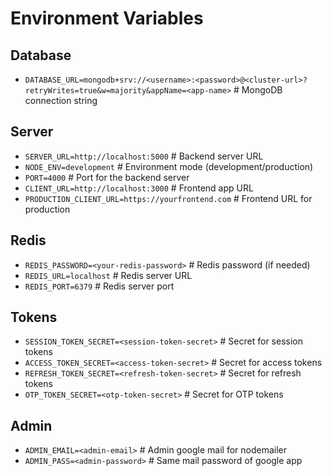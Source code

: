 # Environment Variables

## Database
- `DATABASE_URL=mongodb+srv://<username>:<password>@<cluster-url>?retryWrites=true&w=majority&appName=<app-name>`  # MongoDB connection string

## Server
- `SERVER_URL=http://localhost:5000`  # Backend server URL
- `NODE_ENV=development`  # Environment mode (development/production)
- `PORT=4000`  # Port for the backend server
- `CLIENT_URL=http://localhost:3000`  # Frontend app URL
- `PRODUCTION_CLIENT_URL=https://yourfrontend.com`  # Frontend URL for production

## Redis
- `REDIS_PASSWORD=<your-redis-password>`  # Redis password (if needed)
- `REDIS_URL=localhost`  # Redis server URL
- `REDIS_PORT=6379`  # Redis server port

## Tokens
- `SESSION_TOKEN_SECRET=<session-token-secret>`  # Secret for session tokens
- `ACCESS_TOKEN_SECRET=<access-token-secret>`  # Secret for access tokens
- `REFRESH_TOKEN_SECRET=<refresh-token-secret>`  # Secret for refresh tokens
- `OTP_TOKEN_SECRET=<otp-token-secret>`  # Secret for OTP tokens

## Admin
- `ADMIN_EMAIL=<admin-email>`  # Admin google mail for nodemailer
- `ADMIN_PASS=<admin-password>`  # Same mail password of google app  
